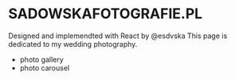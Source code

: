 # SADOWSKAFOTOGRAFIE.PL

Designed and implemendted with React by @esdvska
This page is dedicated to my wedding photography. 

- photo gallery
- photo carousel
